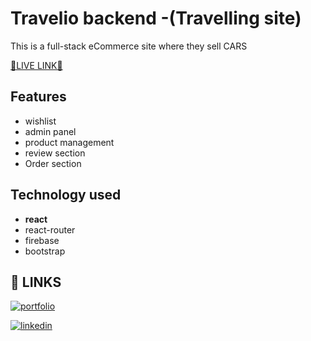 # Travelio backend -(Travelling site)

This is a full-stack eCommerce site where they sell CARS

[🔷LIVE LINK🔷 ](https://tavelio-4fca8.web.app/)

## Features

-   wishlist
-   admin panel
-   product management
-   review section
-   Order section

## Technology used

-   **react**
-   react-router
-   firebase
-   bootstrap

## 🔗 LINKS

[![portfolio](https://img.shields.io/badge/my_portfolio-000?style=for-the-badge&logo=ko-fi&logoColor=white)](https://www.shahjalal.net/)

[![linkedin](https://img.shields.io/badge/linkedin-0A66C2?style=for-the-badge&logo=linkedin&logoColor=white)](https://www.linkedin.com/in/m-shahjalal)
